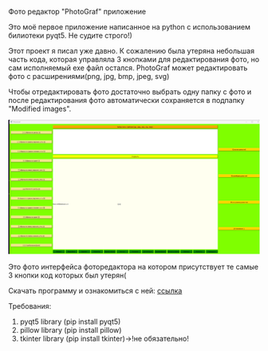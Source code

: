 Фото редактор "PhotoGraf" приложение

Это моё первое приложение написанное на python с использованием билиотеки pyqt5.
Не судите строго!)

Этот проект я писал уже давно. К сожалению была утеряна небольшая часть кода, которая управляла 3 кнопками для редактирования фото, но сам исполняемый exe файл остался.
PhotoGraf может редактировать фото с расширениями(png, jpg, bmp, jpeg, svg)

Чтобы отредактировать фото достаточно выбрать одну папку с фото и после редактирования фото автоматически сохраняется в подпапку "Modified images".

![app ui](UIapp_demo.png)

Это фото интерфейса фоторедактора на котором присутствует те самые 3 кнопки код которых был утерян(

Скачать программу и ознакомиться с ней:
[ссылка](https://drive.google.com/drive/my-drive)

Требования:

1) pyqt5 library (pip install pyqt5)
2) pillow library (pip install pillow)
3) tkinter library (pip install tkinter)->!не обязательно!
